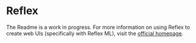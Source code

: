 # Reflex

The Readme is a work in progress. For more information on using Reflex to create web UIs (specifically with Reflex ML), visit the [official homepage](https://www.truebase.com/open-source/reflex/).
